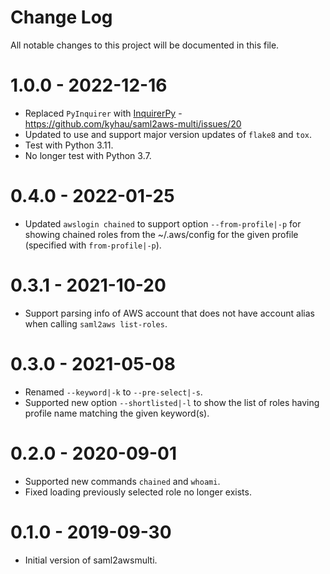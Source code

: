 # Change Log
All notable changes to this project will be documented in this file.

1.0.0 - 2022-12-16
==================
- Replaced `PyInquirer` with [InquirerPy](https://github.com/kazhala/InquirerPy) - https://github.com/kyhau/saml2aws-multi/issues/20
- Updated to use and support major version updates of `flake8` and `tox`.
- Test with Python 3.11.
- No longer test with Python 3.7.

0.4.0 - 2022-01-25
==================
- Updated `awslogin chained` to support option `--from-profile|-p` for showing chained roles from the ~/.aws/config for the given profile (specified with `from-profile|-p`).

0.3.1 - 2021-10-20
==================
- Support parsing info of AWS account that does not have account alias when calling `saml2aws list-roles`.

0.3.0 - 2021-05-08
==================
- Renamed `--keyword|-k` to `--pre-select|-s`.
- Supported new option `--shortlisted|-l` to show the list of roles having profile name matching the given keyword(s).

0.2.0 - 2020-09-01
==================
- Supported new commands `chained` and `whoami`.
- Fixed loading previously selected role no longer exists.

0.1.0 - 2019-09-30
==================
- Initial version of saml2awsmulti.